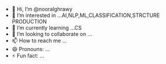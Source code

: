 - 👋 Hi, I’m @nooralghrawy
- 👀 I’m interested in ...AI,NLP,ML,CLASSIFICATION,STRCTURE PRODUCTION
- 🌱 I’m currently learning ...CS
- 💞️ I’m looking to collaborate on ...
- 📫 How to reach me ...
- 😄 Pronouns: ...
- ⚡ Fun fact: ...

<!---
nooralghrawy/nooralghrawy is a ✨ special ✨ repository because its `README.md` (this file) appears on your GitHub profile.
You can click the Preview link to take a look at your changes.
--->
